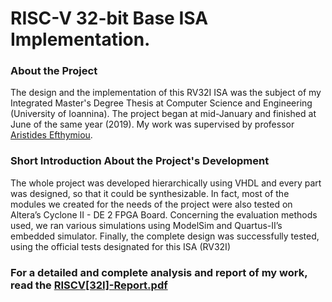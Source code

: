 # RISC-V 32-bit Base ISA Implementation. 

### About the Project
The design and the implementation of this RV32I ISA was the subject of my Integrated Master's Degree Thesis at Computer Science and Engineering (University of Ioannina). The project began at mid-January and finished at June of the same year (2019). 
My work was supervised by professor [Aristides Efthymiou](http://www.cse.uoi.gr/~efthym/Site/Welcome.html).

### Short Introduction About the Project's Development
The whole project was developed hierarchically using VHDL and every part
was designed, so that it could be synthesizable. In fact, most of the modules
we created for the needs of the project were also tested on Altera’s Cyclone II
\- DE 2 FPGA Board. Concerning the evaluation methods used, we ran various
simulations using ModelSim and Quartus-II’s embedded simulator. Finally, the
complete design was successfully tested, using the official tests designated for
this ISA (RV32I)

### For a detailed and complete analysis and report of my work, read the [RISCV[32I]-Report.pdf](https://drive.google.com/file/d/1h_FVPZ_riN2tjA32BYXCsiqH3Pqgvrjz/view)
